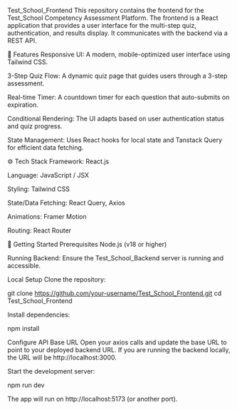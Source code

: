 Test_School_Frontend
This repository contains the frontend for the Test_School Competency Assessment Platform. The frontend is a React application that provides a user interface for the multi-step quiz, authentication, and results display. It communicates with the backend via a REST API.

🎯 Features
Responsive UI: A modern, mobile-optimized user interface using Tailwind CSS.

3-Step Quiz Flow: A dynamic quiz page that guides users through a 3-step assessment.

Real-time Timer: A countdown timer for each question that auto-submits on expiration.

Conditional Rendering: The UI adapts based on user authentication status and quiz progress.

State Management: Uses React hooks for local state and Tanstack Query for efficient data fetching.

⚙️ Tech Stack
Framework: React.js

Language: JavaScript / JSX

Styling: Tailwind CSS

State/Data Fetching: React Query, Axios

Animations: Framer Motion

Routing: React Router

🚀 Getting Started
Prerequisites
Node.js (v18 or higher)

Running Backend: Ensure the Test_School_Backend server is running and accessible.

Local Setup
Clone the repository:

git clone https://github.com/your-username/Test_School_Frontend.git
cd Test_School_Frontend

Install dependencies:

npm install

Configure API Base URL
Open your axios calls and update the base URL to point to your deployed backend URL. If you are running the backend locally, the URL will be http://localhost:3000.

Start the development server:

npm run dev

The app will run on http://localhost:5173 (or another port).